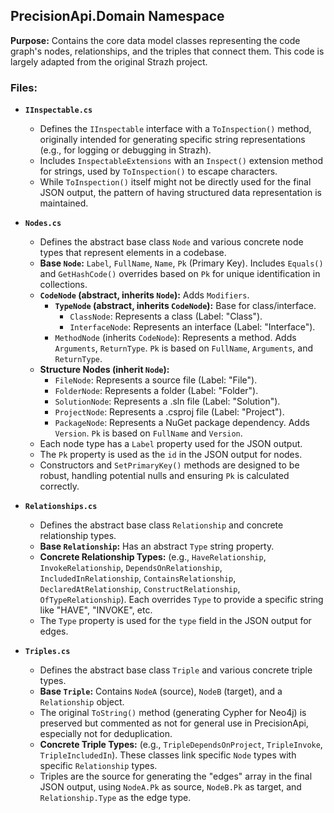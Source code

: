 ## PrecisionApi.Domain Namespace

**Purpose:** Contains the core data model classes representing the code graph's nodes, relationships, and the triples that connect them. This code is largely adapted from the original Strazh project.

### Files:

*   **`IInspectable.cs`**
    *   Defines the `IInspectable` interface with a `ToInspection()` method, originally intended for generating specific string representations (e.g., for logging or debugging in Strazh).
    *   Includes `InspectableExtensions` with an `Inspect()` extension method for strings, used by `ToInspection()` to escape characters.
    *   While `ToInspection()` itself might not be directly used for the final JSON output, the pattern of having structured data representation is maintained.

*   **`Nodes.cs`**
    *   Defines the abstract base class `Node` and various concrete node types that represent elements in a codebase.
    *   **Base `Node`:** `Label`, `FullName`, `Name`, `Pk` (Primary Key). Includes `Equals()` and `GetHashCode()` overrides based on `Pk` for unique identification in collections.
    *   **`CodeNode` (abstract, inherits `Node`):** Adds `Modifiers`.
        *   **`TypeNode` (abstract, inherits `CodeNode`):** Base for class/interface.
            *   `ClassNode`: Represents a class (Label: "Class").
            *   `InterfaceNode`: Represents an interface (Label: "Interface").
        *   `MethodNode` (inherits `CodeNode`): Represents a method. Adds `Arguments`, `ReturnType`. `Pk` is based on `FullName`, `Arguments`, and `ReturnType`.
    *   **Structure Nodes (inherit `Node`):**
        *   `FileNode`: Represents a source file (Label: "File").
        *   `FolderNode`: Represents a folder (Label: "Folder").
        *   `SolutionNode`: Represents a .sln file (Label: "Solution").
        *   `ProjectNode`: Represents a .csproj file (Label: "Project").
        *   `PackageNode`: Represents a NuGet package dependency. Adds `Version`. `Pk` is based on `FullName` and `Version`.
    *   Each node type has a `Label` property used for the JSON output.
    *   The `Pk` property is used as the `id` in the JSON output for nodes.
    *   Constructors and `SetPrimaryKey()` methods are designed to be robust, handling potential nulls and ensuring `Pk` is calculated correctly.

*   **`Relationships.cs`**
    *   Defines the abstract base class `Relationship` and concrete relationship types.
    *   **Base `Relationship`:** Has an abstract `Type` string property.
    *   **Concrete Relationship Types:** (e.g., `HaveRelationship`, `InvokeRelationship`, `DependsOnRelationship`, `IncludedInRelationship`, `ContainsRelationship`, `DeclaredAtRelationship`, `ConstructRelationship`, `OfTypeRelationship`). Each overrides `Type` to provide a specific string like "HAVE", "INVOKE", etc.
    *   The `Type` property is used for the `type` field in the JSON output for edges.

*   **`Triples.cs`**
    *   Defines the abstract base class `Triple` and various concrete triple types.
    *   **Base `Triple`:** Contains `NodeA` (source), `NodeB` (target), and a `Relationship` object.
    *   The original `ToString()` method (generating Cypher for Neo4j) is preserved but commented as not for general use in PrecisionApi, especially not for deduplication.
    *   **Concrete Triple Types:** (e.g., `TripleDependsOnProject`, `TripleInvoke`, `TripleIncludedIn`). These classes link specific `Node` types with specific `Relationship` types.
    *   Triples are the source for generating the "edges" array in the final JSON output, using `NodeA.Pk` as source, `NodeB.Pk` as target, and `Relationship.Type` as the edge type. 